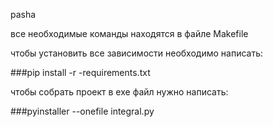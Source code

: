pasha

все необходимые команды находятся в файле Makefile

чтобы установить все зависимости необходимо написать: 

###pip install -r -requirements.txt

чтобы собрать проект в exe файл нужно написать:

###pyinstaller --onefile integral.py